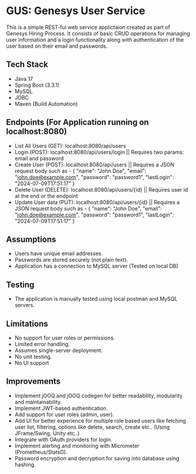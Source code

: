 # GUS: Genesys User Service
This is a simple REST-ful web service applictaion created as part of Genesys Hiring Process. It consists of basic CRUD operations for managing user information and a login functionality along with authentication of the user based on their email and passwords.

## Tech Stack
- Java 17
- Spring Boot (3.3.1)
- MySQL
- JDBC
- Maven (Build Automation)

## Endpoints (For Application running on localhost:8080)
- List All Users (GET): localhost:8080/api/users
- Login (POST): localhost:8080/api/users/login  || Requires two params: email and password
- Create User (POST): localhost:8080/api/users  || Requires a JSON request body such as - 
  {
        "name": "John Doe",
        "email": "john.doe@example.com",
        "password": "password1",
        "lastLogin": "2024-07-09T17:51:17"
 }
- Delete User (DELETE): localhost:8080/api/users/{id}  || Requires user id at the end or the endpoint
- Update User data (PUT): localhost:8080/api/users/{id} || Requires a JSON request body such as - 
  {
        "name": "John Doe",
        "email": "john.doe@example.com",
        "password": "password1",
        "lastLogin": "2024-07-09T17:51:17"
 }

## Assumptions

- Users have unique email addresses.
- Passwords are stored securely (not plain text).
- Application has a connection to MySQL server (Tested on local DB)

## Testing

- The application is manually tested using local postman and MySQL servers.

## Limitations

- No support for user roles or permissions.
- Limited error handling.
- Assumes single-server deployment.
- No unit testing.
- No UI support

## Improvements

- Implement jOOQ and jOOQ codegen for better readability, modularity and maintainability.
- Implement JWT-based authentication.
- Add support for user roles (admin, user).
- Add UI for better experience for multiple role based users like fetching user list, filtering, options like delete, search, create etc.. (Using JFrame/Swing, Unity etc..)
- Integrate with OAuth providers for login.
- Implement alerting and monitoring with Micrometer (Prometheus/StatsD).
- Password encryption and decryption for saving into database using hashing. 
